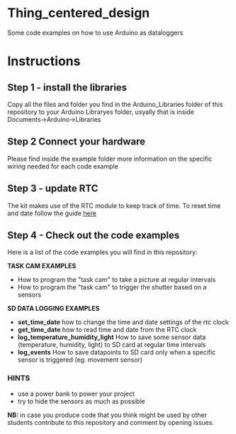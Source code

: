 # Thing_centered_design
Some code examples on how to use Arduino as dataloggers


# Instructions

## Step 1 - install the libraries
Copy all the files and folder you find in the Arduino_Libraries folder of this repository to your Arduino Libraryes folder, usyally that is inside Documents->Arduino->Libraries

## Step 2 Connect your hardware
Please find inside the example folder more information on the specific wiring needed for each code example

## Step 3 - update RTC
The kit makes use of the RTC module to keep track of time. To reset time and date follow the guide [here](http://wiki.seeedstudio.com/Grove-RTC/)

## Step 4 - Check out the code examples
Here is a list of the code examples you will find in this repository:

**TASK CAM EXAMPLES**
- How to program the "task cam" to take a picture at regular intervals
- How to program the "task cam" to trigger the shutter based on a sensors

**SD DATA LOGGING EXAMPLES**
- **set_time_date** how to change the time and date settings of the rtc clock
- **get_time_date** how to read time and date from the RTC clock
- **log_temperature_humidity_light** How to save some sensor data (temperature, humidity, light) to SD card at regular time intervals
- **log_events** How to save datapoints to SD card only when a specific sensor is triggered (eg. movement sensor)

### HINTS
- use a power bank to power your project
- try to hide the sensors as much as possible

**NB:** in case you produce code that you think might be used by other students contribute to this repository and comment by opening issues.

